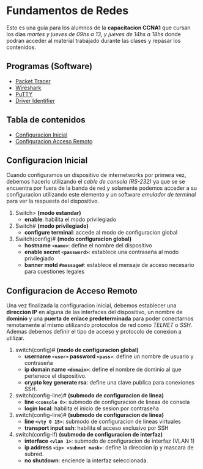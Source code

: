 # Fundamentos de Redes

Esto es una guia para los alumnos de la __capacitacion CCNA1__ que cursan los dias _martes y jueves de 09hs a 13, y jueves de 14hs a 18hs_ donde podran acceder al material trabajado durante las clases y repasar los contenidos.

## Programas (Software)

* [Packet Tracer](https://skillsforall.com/resources/lab-downloads?userLang=es-XL&courseLang=en-US)
* [Wireshark](https://wireshark.org)
* [PuTTY](https://putty.org/)
* [Driver Identifier](https://www.driveridentifier.com/blog/?p=149)

## Tabla de contenidos

* [Configuracion Inicial](#configuracion-inicial)
* [Configuracion Acceso Remoto](#configuracion-de-acceso-remoto)

## Configuracion Inicial

Cuando configuramos un dispositivo de internetworks por primera vez, debemos hacerlo utilizando el *cable de consola (RS-232)* ya que se se encuentra por fuera de la banda de red y solamente podemos acceder a su configuracion utilizando este elemento y un software _emulador de terminal_ para ver la respuesta del dispositivo.

1. Switch> __(modo estandar)__
	* __enable__: habilita el modo privilegiado
1. Switch# __(modo privilegiado)__
	* __configure terminal__: accede al modo de configuracion global
1. Switch(config)# __(modo configuracion global)__
	* __hostname `<name>`__: define el nombre del dispositivo
    * __enable secret `<password>`__: establece una contraseña al modo privilegiado
	* __banner motd `#message#`__: establece el mensaje de acceso necesario para cuestiones legales

## Configuracion de Acceso Remoto

Una vez finalizada la configuracion inicial, debemos establecer una __direccion IP__ en alguna de las interfaces del dispositivo, un nombre de __dominio__ y una __puerta de enlace predeterminada__ para poder conectarnos remotamente al mismo utilizando protocolos de red como _TELNET_ o _SSH_. Ademas debemos definir el tipo de acceso y protocolo de conexion a utilizar.

1. switch(config)# __(modo de configuracion global)__
	* __username `<user>` password `<pass>`__: define un nombre de usuario y contraseña
	* __ip domain name `<domain>`__: define el nombre de dominio al que pertenece el dispositivo.
	* __crypto key generate rsa__: define una clave publica para conexiones SSH.
1. switch(config-line)# __(submodo de configuracion de linea)__
	* __line `<console 0>`__: submodo de configuracion de lineas de consola
	* __login local__: habilita el inicio de sesion por contraseña
1. switch(config-line)# __(submodo de configuracion de linea)__
	* __line `<vty 0 15>`__: submodo de configuracion de lineas virtuales
	* __transport input ssh__: habilita el acceso exclusivo por SSH
1. switch(config-if) __(submodo de configuracion de interfaz)__
	* __interface `<vlan 1>`__: submodo de configuracion de interfaz (VLAN 1)
	* __ip address `<ip> <subnet mask>`__: define la direccion ip y mascara de subred.
	* __no shutdown__: enciende la interfaz seleccionada.
